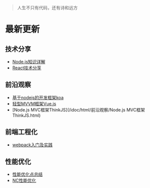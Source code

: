 > 人生不只有代码，还有诗和远方

# 最新更新

## 技术分享

- [Node.js知识详解](/idoc/html/技术分享/Node.js知识详解.html)
- [React技术分享](/idoc/html/技术分享/React技术分享.html)

## 前沿观察

- [基于nodejs的开发框架koa](/idoc/html/前沿观察/基于nodejs的开发框架koa.html)
- [轻型MVVM框架Vue.js](/idoc/html/前沿观察/轻型MVVM框架Vue.js.html)
- [Node.js MVC框架ThinkJS](/idoc/html/前沿观察/Node.js MVC框架ThinkJS.html)

## 前端工程化

- [webpack入门及实践](/idoc/html/前端工程化/webpack入门及实践.html)

## 性能优化

- [性能优化点总结](/idoc/html/性能优化/性能优化点总结.html)
- [NC性能优化](/idoc/html/性能优化/NC性能优化.html)

<br><br>
